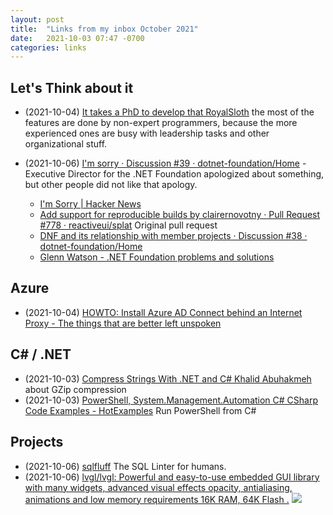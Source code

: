 ```yaml
---
layout: post
title:  "Links from my inbox October 2021"
date:   2021-10-03 07:47 -0700
categories: links
---
```


## Let's Think about it

- (2021-10-04) [It takes a PhD to develop that   RoyalSloth](https://blog.royalsloth.eu/posts/it-takes-a-phd-to-develop-that/) the most of the features are done by non-expert programmers, because the more experienced ones are busy with leadership tasks and other organizational stuff.

- (2021-10-06) [I'm sorry · Discussion #39 · dotnet-foundation/Home](https://github.com/dotnet-foundation/Home/discussions/39) - Executive Director for the .NET Foundation apologized about something, but other people did not like that apology.
    * [I'm Sorry | Hacker News](https://news.ycombinator.com/item?id=28779342)
    * [Add support for reproducible builds by clairernovotny · Pull Request #778 · reactiveui/splat](https://github.com/reactiveui/splat/pull/778/files) Original pull request
    * [DNF and its relationship with member projects · Discussion #38 · dotnet-foundation/Home](https://github.com/dotnet-foundation/Home/discussions/38)
    * [Glenn Watson - .NET Foundation problems and solutions](https://www.glennwatson.net/posts/dnf-problems-solutions)

## Azure

- (2021-10-04) [HOWTO: Install Azure AD Connect behind an Internet Proxy - The things that are better left unspoken](https://dirteam.com/sander/2021/01/19/howto-install-azure-ad-connect-behind-an-internet-proxy/)


## C# / .NET

- (2021-10-03) [Compress Strings With .NET and C# Khalid Abuhakmeh](https://khalidabuhakmeh.com/compress-strings-with-dotnet-and-csharp?utm_source=csharpdigest&utm_medium=email&utm_campaign=383) about GZip compression
- (2021-10-03) [PowerShell, System.Management.Automation C#  CSharp  Code Examples - HotExamples](https://csharp.hotexamples.com/examples/System.Management.Automation/PowerShell/-/php-powershell-class-examples.html) Run PowerShell from C#


## Projects

- (2021-10-06) [sqlfluff](https://www.sqlfluff.com/) The SQL Linter for humans.
- (2021-10-06) [lvgl/lvgl: Powerful and easy-to-use embedded GUI library with many widgets, advanced visual effects  opacity, antialiasing, animations  and low memory requirements  16K RAM, 64K Flash .](https://github.com/lvgl/lvgl)
![](https://camo.githubusercontent.com/b9f59645f486900c0f75fb74b2af9fefbda3575ead45de9194d60e8176c02f40/68747470733a2f2f6c76676c2e696f2f6173736574732f696d616765732f6c76676c5f776964676574735f64656d6f2e676966)





